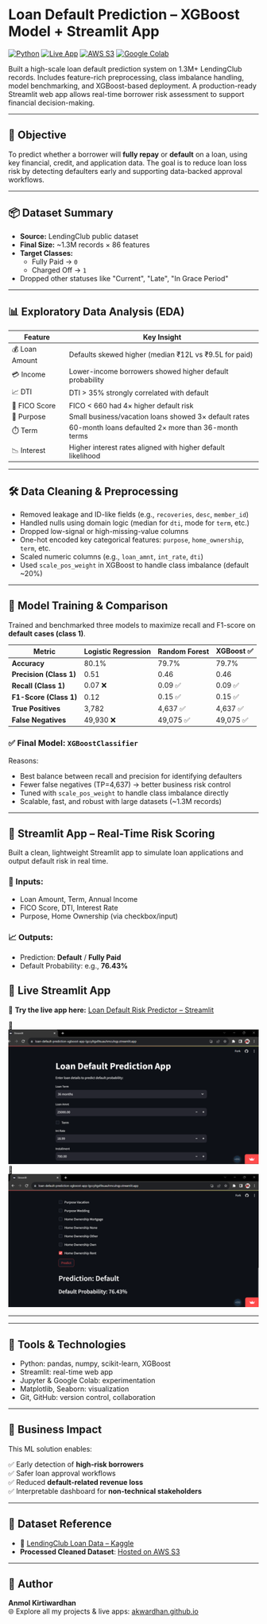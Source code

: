 # Loan Default Prediction – XGBoost Model + Streamlit App
[![Python](https://img.shields.io/badge/Python-3.10-blue)](https://www.python.org/)  [![Live App](https://img.shields.io/badge/Streamlit-Live--App-brightgreen?logo=streamlit&logoColor=white)](https://loan-default-prediction-xgboost-app-lgccyltgxl9suauhmcuhqp.streamlit.app/)  [![AWS S3](https://img.shields.io/badge/Data%20Hosted%20on-AWS%20S3-orange?logo=amazonaws&logoColor=white)](https://s3.console.aws.amazon.com/s3/object/loan-default-cleaned-dataset/cleaned_loan_data.csv) [![Google Colab](https://img.shields.io/badge/Built%20With-Google%20Colab-blue?logo=googlecolab&logoColor=white)]()



Built a high-scale loan default prediction system on 1.3M+ LendingClub records. Includes feature-rich preprocessing, class imbalance handling, model benchmarking, and XGBoost-based deployment. A production-ready Streamlit web app allows real-time borrower risk assessment to support financial decision-making.

---

## 📌 Objective

To predict whether a borrower will **fully repay** or **default** on a loan, using key financial, credit, and application data. The goal is to reduce loan loss risk by detecting defaulters early and supporting data-backed approval workflows.

---

## 📦 Dataset Summary

- **Source:** LendingClub public dataset  
- **Final Size:** ~1.3M records × 86 features  
- **Target Classes:**  
  - Fully Paid → `0`  
  - Charged Off → `1`  
- Dropped other statuses like "Current", "Late", "In Grace Period"

---

## 📊 Exploratory Data Analysis (EDA)

| Feature        | Key Insight                                                                 |
|----------------|------------------------------------------------------------------------------|
| 💰 Loan Amount | Defaults skewed higher (median ₹12L vs ₹9.5L for paid)                      |
| 💳 Income      | Lower-income borrowers showed higher default probability                    |
| 📈 DTI         | DTI > 35% strongly correlated with default                                   |
| 🔎 FICO Score  | FICO < 660 had 4× higher default risk                                        |
| 🛒 Purpose     | Small business/vacation loans showed 3× default rates                        |
| ⏱️ Term        | 60-month loans defaulted 2× more than 36-month terms                        |
| 📉 Interest    | Higher interest rates aligned with higher default likelihood                |

---

## 🛠️ Data Cleaning & Preprocessing

- Removed leakage and ID-like fields (e.g., `recoveries`, `desc`, `member_id`)
- Handled nulls using domain logic (median for `dti`, mode for `term`, etc.)
- Dropped low-signal or high-missing-value columns
- One-hot encoded key categorical features: `purpose`, `home_ownership`, `term`, etc.
- Scaled numeric columns (e.g., `loan_amnt`, `int_rate`, `dti`)
- Used `scale_pos_weight` in XGBoost to handle class imbalance (default ~20%)

---

## 🤖 Model Training & Comparison

Trained and benchmarked three models to maximize recall and F1-score on **default cases (class 1)**.

| Metric | Logistic Regression | Random Forest | XGBoost ✅ |
|--------|---------------------|----------------|------------|
| **Accuracy** | 80.1% | 79.7% | 79.7% |
| **Precision (Class 1)** | 0.51 | 0.46 | 0.46 |
| **Recall (Class 1)** | 0.07 ❌ | 0.09 ✅ | 0.09 ✅ |
| **F1-Score (Class 1)** | 0.12 | 0.15 ✅ | 0.15 ✅ |
| **True Positives** | 3,782 | 4,637 ✅ | 4,637 ✅ |
| **False Negatives** | 49,930 ❌ | 49,075 ✅ | 49,075 ✅ |

### ✅ Final Model: `XGBoostClassifier`

Reasons:
- Best balance between recall and precision for identifying defaulters
- Fewer false negatives (TP=4,637) → better business risk control
- Tuned with `scale_pos_weight` to handle class imbalance directly
- Scalable, fast, and robust with large datasets (~1.3M records)

---



## 🚀 Streamlit App – Real-Time Risk Scoring

Built a clean, lightweight Streamlit app to simulate loan applications and output default risk in real time.

### 🎯 Inputs:
- Loan Amount, Term, Annual Income  
- FICO Score, DTI, Interest Rate  
- Purpose, Home Ownership (via checkbox/input)

### 📈 Outputs:
- Prediction: **Default** / **Fully Paid**
- Default Probability: e.g., **76.43%**

## 🚀 Live Streamlit App

🔗 **Try the live app here:** [Loan Default Risk Predictor – Streamlit](https://loan-default-prediction-xgboost-app-lgccyltgxl9suauhmcuhqp.streamlit.app/)

📸 ![Live Model](https://github.com/Akwardhan/Loan-Default-Prediction-XGBoost-Streamlit/blob/main/Loan%20%20Fraud%20Model.png)  
📸 ![Output](https://github.com/Akwardhan/Loan-Default-Prediction-XGBoost-Streamlit/blob/main/Output%20of%20Loan%20Fraud.png)


---


---

## 🧠 Tools & Technologies

- Python: pandas, numpy, scikit-learn, XGBoost  
- Streamlit: real-time web app  
- Jupyter & Google Colab: experimentation  
- Matplotlib, Seaborn: visualization  
- Git, GitHub: version control, collaboration

---

## 💼 Business Impact

This ML solution enables:

✅ Early detection of **high-risk borrowers**  
✅ Safer loan approval workflows  
✅ Reduced **default-related revenue loss**  
✅ Interpretable dashboard for **non-technical stakeholders**

---

## 🔗 Dataset Reference

- 📂 [LendingClub Loan Data – Kaggle](https://www.kaggle.com/datasets/wordsforthewise/lending-club)
- **Processed Cleaned Dataset**: [Hosted on AWS S3](https://s3.console.aws.amazon.com/s3/object/loan-default-cleaned-dataset/cleaned_loan_data.csv)
---

## 📌 Author

**Anmol Kirtiwardhan**  
🌐 Explore all my projects & live apps: [akwardhan.github.io](https://akwardhan.github.io)




